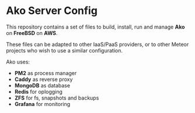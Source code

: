 # Ako Server Config

This repository contains a set of files to build, install, run and manage **Ako** on **FreeBSD** on **AWS**.

These files can be adapted to other IaaS/PaaS providers, or to other Meteor projects who wish to use a similar configuration.

Ako uses:

* **PM2** as process manager
* **Caddy** as reverse proxy
* **MongoDB** as database
* **Redis** for oplogging
* **ZFS** for fs, snapshots and backups
* **Grafana** for monitoring

